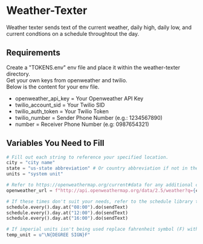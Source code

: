 # Weather-Texter
Weather texter sends text of the current weather, daily high, daily low, and current condtions on a schedule throughtout the day.

## Requirements
Create a "TOKENS.env" env file and place it within the weather-texter directory.<br>
Get your own keys from openweather and twilio.<br>
Below is the content for your env file.
* openweather_api_key = Your Openweather API Key<br>
* twilio_account_sid = Your Twilio SID<br>
* twilio_auth_token = Your Twilio Token<br>
* twilio_number = Sender Phone Number (e.g.: 1234567890)<br>
* number = Receiver Phone Number (e.g: 0987654321)<br>

## Variables You Need to Fill
```python
# Fill out each string to reference your specified location.
city = "city name"
state = "us-state abbreviation" # Or country abbreviation if not in the US (e.g: uk)
units = "system unit"

# Refer to https://openweathermap.org/current#data for any additional changes to make to the request url.
openweather_url = f"http://api.openweathermap.org/data/2.5/weather?q={city},{state}&units={units}&appid={openweather_key}"

# If these times don't suit your needs, refer to the schedule library to make changes for your specific needs
schedule.every().day.at("08:00").do(sendText)
schedule.every().day.at("12:00").do(sendText)
schedule.every().day.at("16:00").do(sendText)

# If imperial units isn't being used replace fahrenheit symbol (F) with celcius or kelvin
temp_unit = u"\N{DEGREE SIGN}F"
